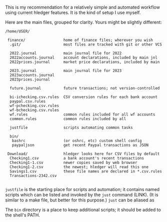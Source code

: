 This is my recommendation for a relatively simple and automated workflow using current hledger features. It is the kind of setup I use myself.

Here are the main files, grouped for clarity. Yours might be slightly different:
```
/home/USER/

 finance/                 home of finance files; wherever you wish
  .git/                   most files are tracked with git or other VCS

  2022.journal            main journal file for 2022
  2022accounts.journal    account declarations, included by main jnl
  2022prices.journal      market price declarations, included by main

  2023.journal            main journal file for 2023
  2023accounts.journal
  2023prices.journal

  future.journal          future transactions; not version-controlled

  bi-ichecking.csv.rules  CSV conversion rules for each bank account
  paypal.csv.rules
  wf-pchecking.csv.rules
  wf-bchecking.csv.rules
  wf.rules                common rules included for all wf accounts
  common.rules            common rules included by all

  justfile                scripts automating common tasks

  bin/
   bashrc                 (or oshrc, etc) custom shell config
   paypaljson             get recent Paypal transactions as JSON
   
 Download/                hledger looks here for CSV files by default
  Checking1.csv           a bank account's recent transactions
  Checking1-1.csv         newer copies saved by web browser
  Checking1-2.csv         the newest; hledger will read this one
  Savings1.csv            these file names are declared in *.csv.rules
  Transactions-2342.csv   


```



`justfile` is the starting place for scripts and automation; it contains named scripts which can be listed and invoked by the `just` command (LINK). (It is similar to a make file, but better for this purpose.) `just` can be aliased as 

The `bin` directory is a place to keep additional scripts; it should be added to the shell's PATH.
